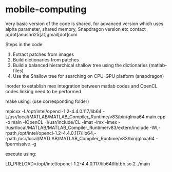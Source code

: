 # mobile-computing

Very basic version of the code is shared, for advanced version which uses alpha parameter, shared memory, Snapdragon version etc
contact p[dot]anushri25[at]gmail[dot]com

Steps in the code

1) Extract patches from images 
2) Build dictionaries from patches
3) Build a balanced hierarchical shallow tree using the dictionaries (matlab-files)
4) Use the Shallow tree for searching on CPU-GPU platform (snapdragon)

inorder to establish mex integration between matlab codes and OpenCL codes linking need to be performed

make using: (use corresponding folder)

 mpicxx -L/opt/intel/opencl-1.2-4.4.0.117/lib64 -L/usr/local/MATLAB/MATLAB_Compiler_Runtime/v83/bin/glnxa64 main.cpp -o main -lOpenCL -I/usr/include/CL -lmat -lmx -lmex -I/usr/local/MATLAB/MATLAB_Compiler_Runtime/v83/extern/include -Wl,-rpath,/opt/intel/opencl-1.2-4.4.0.117/lib64,-rpath,/usr/local/MATLAB/MATLAB_Compiler_Runtime/v83/bin/glnxa64 -fpermissive -g

execute using:

 LD_PRELOAD=/opt/intel/opencl-1.2-4.4.0.117/lib64/libtbb.so.2  ./main
